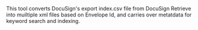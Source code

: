 This tool converts DocuSign's export index.csv file from DocuSign Retrieve into muiltiple xml 
files based on Envelope Id, and carries over metatdata for keyword search and indexing.
